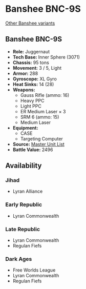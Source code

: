 # Banshee BNC-9S

[Other Banshee variants](../banshee.md)

## Banshee BNC-9S
- **Role:** Juggernaut
- **Tech Base:** Inner Sphere (3071)
- **Chassis:** 95 tons
- **Movement:** 3 / 5, Light
- **Armor:** 288
- **Gyroscope:** XL Gyro
- **Heat Sinks:** 14 (28)
- **Weapons:**
  - Gauss Rifle (ammo: 16)
  - Heavy PPC
  - Light PPC
  - ER Medium Laser × 3
  - SRM 6 (ammo: 15)
  - Medium Laser
- **Equipment:**
  - CASE
  - Targeting Computer
- **Source:** [Master Unit List](http://masterunitlist.info/Unit/Details/3788/banshee-bnc-9s)
- **Battle Value:** 2496

## Availability

### Jihad
- Lyran Alliance

### Early Republic
- Lyran Commonwealth

### Late Republic
- Lyran Commonwealth
- Regulan Fiefs

### Dark Ages
- Free Worlds League
- Lyran Commonwealth
- Regulan Fiefs

